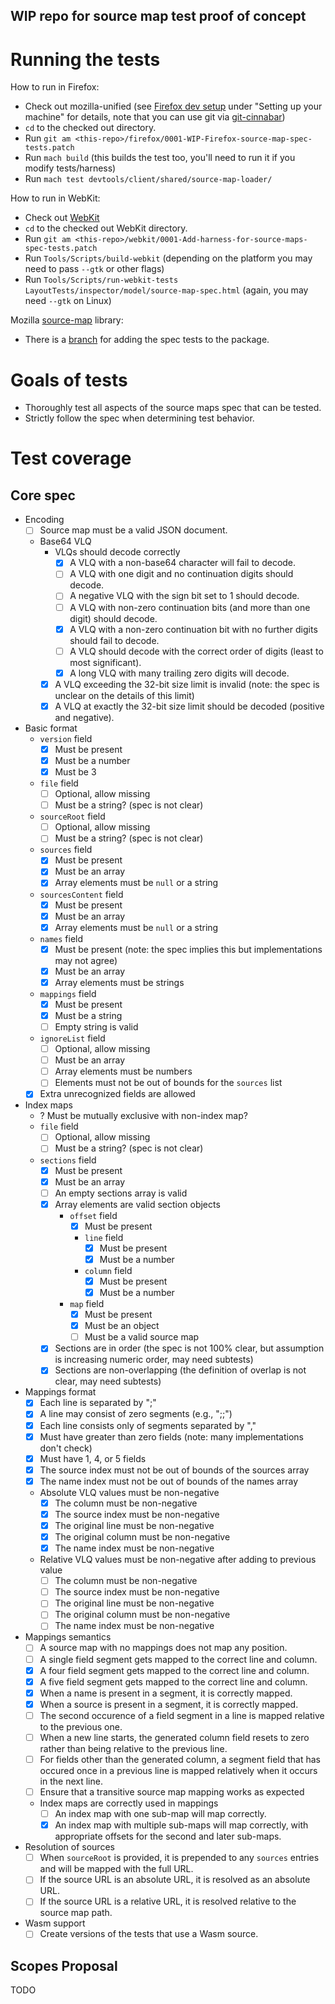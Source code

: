 WIP repo for source map test proof of concept
---------------------------------------------

# Running the tests

How to run in Firefox:
  * Check out mozilla-unified (see [Firefox dev setup](https://firefox-source-docs.mozilla.org/setup/index.html) under "Setting up your machine" for details, note that you can use git via [git-cinnabar](https://github.com/glandium/git-cinnabar/))
  * `cd` to the checked out directory.
  * Run `git am <this-repo>/firefox/0001-WIP-Firefox-source-map-spec-tests.patch`
  * Run `mach build` (this builds the test too, you'll need to run it if you modify tests/harness)
  * Run `mach test devtools/client/shared/source-map-loader/`

How to run in WebKit:
  * Check out [WebKit](https://github.com/WebKit/WebKit/)
  * `cd` to the checked out WebKit directory.
  * Run `git am <this-repo>/webkit/0001-Add-harness-for-source-maps-spec-tests.patch`
  * Run `Tools/Scripts/build-webkit` (depending on the platform you may need to pass `--gtk` or other flags)
  * Run `Tools/Scripts/run-webkit-tests LayoutTests/inspector/model/source-map-spec.html` (again, you may need `--gtk` on Linux)

Mozilla [source-map](https://github.com/mozilla/source-map) library:
  * There is a [branch](https://github.com/takikawa/source-map/tree/add-spec-tests) for adding the spec tests to the package.

# Goals of tests

* Thoroughly test all aspects of the source maps spec that can be tested.
* Strictly follow the spec when determining test behavior.

# Test coverage

## Core spec

* Encoding
  - [ ] Source map must be a valid JSON document.
  - Base64 VLQ
    * VLQs should decode correctly
      - [X] A VLQ with a non-base64 character will fail to decode.
      - [ ] A VLQ with one digit and no continuation digits should decode.
      - [ ] A negative VLQ with the sign bit set to 1 should decode.
      - [ ] A VLQ with non-zero continuation bits (and more than one digit) should decode.
      - [X] A VLQ with a non-zero continuation bit with no further digits should fail to decode.
      - [ ] A VLQ should decode with the correct order of digits (least to most significant).
      - [x] A long VLQ with many trailing zero digits will decode.
    * [x] A VLQ exceeding the 32-bit size limit is invalid (note: the spec is unclear on the details of this limit)
    * [x] A VLQ at exactly the 32-bit size limit should be decoded (positive and negative).
* Basic format
  - `version` field
    * [X] Must be present
    * [X] Must be a number
    * [X] Must be 3
  - `file` field
    * [ ] Optional, allow missing
    * [ ] Must be a string? (spec is not clear)
  - `sourceRoot` field
    * [ ] Optional, allow missing
    * [ ] Must be a string? (spec is not clear)
  - `sources` field
    * [X] Must be present
    * [X] Must be an array
    * [X] Array elements must be `null` or a string
  - `sourcesContent` field
    * [X] Must be present
    * [X] Must be an array
    * [X] Array elements must be `null` or a string
  - `names` field
    * [X] Must be present (note: the spec implies this but implementations may not agree)
    * [X] Must be an array
    * [X] Array elements must be strings
  - `mappings` field
    * [X] Must be present
    * [X] Must be a string
    * [ ] Empty string is valid
  - `ignoreList` field
    * [ ] Optional, allow missing
    * [ ] Must be an array
    * [ ] Array elements must be numbers
    * [ ] Elements must not be out of bounds for the `sources` list
  - [X] Extra unrecognized fields are allowed
* Index maps
  - ? Must be mutually exclusive with non-index map?
  - `file` field
    * [ ] Optional, allow missing
    * [ ] Must be a string? (spec is not clear)
  - `sections` field
    * [X] Must be present
    * [X] Must be an array
    * [ ] An empty sections array is valid
    * [X] Array elements are valid section objects
      - `offset` field
        * [X] Must be present
        * `line` field
          - [X] Must be present
          - [X] Must be a number
        * `column` field
          - [X] Must be present
          - [X] Must be a number
      - `map` field
        * [X] Must be present
        * [X] Must be an object
        * [ ] Must be a valid source map
    - [X] Sections are in order (the spec is not 100% clear, but assumption is increasing numeric order, may need subtests)
    - [X] Sections are non-overlapping (the definition of overlap is not clear, may need subtests)
* Mappings format
  - [X] Each line is separated by ";"
  - [X] A line may consist of zero segments (e.g., ";;")
  - [X] Each line consists only of segments separated by ","
  - [X] Must have greater than zero fields (note: many implementations don't check)
  - [X] Must have 1, 4, or 5 fields
  - [X] The source index must not be out of bounds of the sources array
  - [X] The name index must not be out of bounds of the names array
  - Absolute VLQ values must be non-negative
    * [X] The column must be non-negative
    * [X] The source index must be non-negative
    * [X] The original line must be non-negative
    * [X] The original column must be non-negative
    * [X] The name index must be non-negative
  - Relative VLQ values must be non-negative after adding to previous value
    * [ ] The column must be non-negative
    * [ ] The source index must be non-negative
    * [ ] The original line must be non-negative
    * [ ] The original column must be non-negative
    * [ ] The name index must be non-negative
* Mappings semantics
  - [ ] A source map with no mappings does not map any position.
  - [ ] A single field segment gets mapped to the correct line and column.
  - [X] A four field segment gets mapped to the correct line and column.
  - [X] A five field segment gets mapped to the correct line and column.
  - [X] When a name is present in a segment, it is correctly mapped.
  - [X] When a source is present in a segment, it is correctly mapped.
  - [ ] The second occurence of a field segment in a line is mapped relative to the previous one.
  - [ ] When a new line starts, the generated column field resets to zero rather than being relative to the previous line.
  - [ ] For fields other than the generated column, a segment field that has occured once in a previous line is mapped relatively when it occurs in the next line.
  - [ ] Ensure that a transitive source map mapping works as expected
  - Index maps are correctly used in mappings
    * [ ] An index map with one sub-map will map correctly.
    * [X] An index map with multiple sub-maps will map correctly, with appropriate offsets for the second and later sub-maps.
* Resolution of sources
  - [ ] When `sourceRoot` is provided, it is prepended to any `sources` entries and will be mapped with the full URL.
  - [ ] If the source URL is an absolute URL, it is resolved as an absolute URL.
  - [ ] If the source  URL is a relative URL, it is resolved relative to the source map path.
* Wasm support
  - [ ] Create versions of the tests that use a Wasm source.

## Scopes Proposal

TODO
